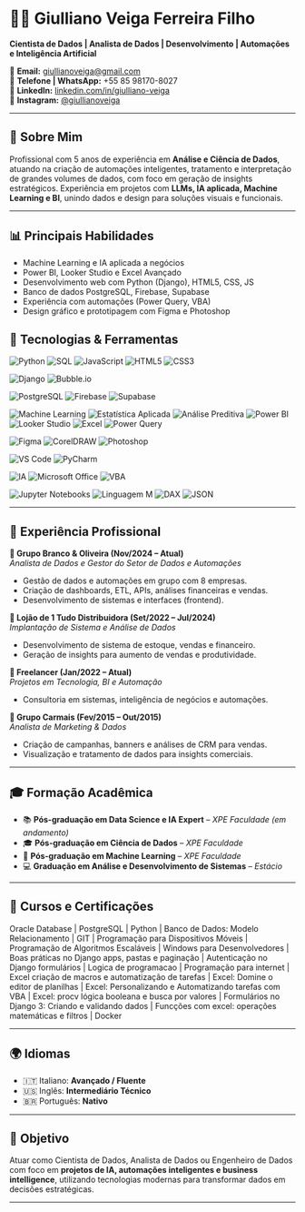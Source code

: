 # 👨‍💻 Giulliano Veiga Ferreira Filho

**Cientista de Dados | Analista de Dados | Desenvolvimento | Automações e Inteligência Artificial**

📧 **Email:** giullianoveiga@gmail.com  
📱 **Telefone | WhatsApp:** +55 85 98170-8027  
🔗 **LinkedIn:** [linkedin.com/in/giulliano-veiga](https://www.linkedin.com/in/giulliano-veiga/)  
📸 **Instagram:** [@giullianoveiga](https://www.instagram.com/giullianoveiga/)

---

## 🧠 Sobre Mim

Profissional com 5 anos de experiência em **Análise e Ciência de Dados**, atuando na criação de automações inteligentes, tratamento e interpretação de grandes volumes de dados, com foco em geração de insights estratégicos. Experiência em projetos com **LLMs, IA aplicada, Machine Learning e BI**, unindo dados e design para soluções visuais e funcionais.

---

## 📊 Principais Habilidades
- Machine Learning e IA aplicada a negócios
- Power BI, Looker Studio e Excel Avançado
- Desenvolvimento web com Python (Django), HTML5, CSS, JS
- Banco de dados PostgreSQL, Firebase, Supabase
- Experiência com automações (Power Query, VBA)
- Design gráfico e prototipagem com Figma e Photoshop

## 🚀 Tecnologias & Ferramentas
<!-- Linguagens -->
![Python](https://img.shields.io/badge/Python-3776AB?style=for-the-badge&logo=python&logoColor=white)
![SQL](https://img.shields.io/badge/SQL-4479A1?style=for-the-badge&logo=postgresql&logoColor=white)
![JavaScript](https://img.shields.io/badge/JavaScript-F7DF1E?style=for-the-badge&logo=javascript&logoColor=black)
![HTML5](https://img.shields.io/badge/HTML5-E34F26?style=for-the-badge&logo=html5&logoColor=white)
![CSS3](https://img.shields.io/badge/CSS3-1572B6?style=for-the-badge&logo=css3&logoColor=white)
<!-- Frameworks / Bibliotecas -->
![Django](https://img.shields.io/badge/Django-092E20?style=for-the-badge&logo=django&logoColor=white)
![Bubble.io](https://img.shields.io/badge/Bubble.io-1A73E8?style=for-the-badge&logo=bubble&logoColor=white)

<!-- Banco de Dados -->
![PostgreSQL](https://img.shields.io/badge/PostgreSQL-336791?style=for-the-badge&logo=postgresql&logoColor=white)
![Firebase](https://img.shields.io/badge/Firebase-FFCA28?style=for-the-badge&logo=firebase&logoColor=black)
![Supabase](https://img.shields.io/badge/Supabase-3ECF8E?style=for-the-badge&logo=supabase&logoColor=white)

<!-- Ferramentas de Análise e BI -->
![Machine Learning](https://img.shields.io/badge/Machine%20Learning-009688?style=for-the-badge)
![Estatística Aplicada](https://img.shields.io/badge/Estatística%20Aplicada-795548?style=for-the-badge)
![Análise Preditiva](https://img.shields.io/badge/Análise%20Preditiva-4CAF50?style=for-the-badge)
![Power BI](https://img.shields.io/badge/Power%20BI-F2C811?style=for-the-badge&logo=powerbi&logoColor=black)
![Looker Studio](https://img.shields.io/badge/Looker%20Studio-4285F4?style=for-the-badge&logo=looker&logoColor=white)
![Excel](https://img.shields.io/badge/Excel-217346?style=for-the-badge&logo=microsoft-excel&logoColor=white)
![Power Query](https://img.shields.io/badge/Power%20Query-00C896?style=for-the-badge&logo=microsoft&logoColor=white)

<!-- Design -->
![Figma](https://img.shields.io/badge/Figma-F24E1E?style=for-the-badge&logo=figma&logoColor=white)
![CorelDRAW](https://img.shields.io/badge/CorelDRAW-009541?style=for-the-badge&logo=coreldraw&logoColor=white)
![Photoshop](https://img.shields.io/badge/Photoshop-31A8FF?style=for-the-badge&logo=adobephotoshop&logoColor=white)

<!-- IDEs -->
![VS Code](https://img.shields.io/badge/VSCode-007ACC?style=for-the-badge&logo=visualstudiocode&logoColor=white)
![PyCharm](https://img.shields.io/badge/PyCharm-000000?style=for-the-badge&logo=pycharm&logoColor=white)

<!-- Outros -->
![IA](https://img.shields.io/badge/Inteligência%20Artificial-7E57C2?style=for-the-badge)
![Microsoft Office](https://img.shields.io/badge/Microsoft%20Office-D83B01?style=for-the-badge&logo=microsoft-office&logoColor=white)
![VBA](https://img.shields.io/badge/Excel%20VBA-217346?style=for-the-badge)

<!-- Notebooks e Linguagens de Consulta -->
![Jupyter Notebooks](https://img.shields.io/badge/Jupyter-FA0F00?style=for-the-badge&logo=jupyter&logoColor=white)
![Linguagem M](https://img.shields.io/badge/Linguagem%20M-107C41?style=for-the-badge)
![DAX](https://img.shields.io/badge/DAX-FFB900?style=for-the-badge)
![JSON](https://img.shields.io/badge/JSON-000000?style=for-the-badge&logo=json&logoColor=white)

---

## 🧩 Experiência Profissional

**🔹 Grupo Branco & Oliveira (Nov/2024 – Atual)**  
*Analista de Dados e Gestor do Setor de Dados e Automações*  
- Gestão de dados e automações em grupo com 8 empresas.  
- Criação de dashboards, ETL, APIs, análises financeiras e vendas.  
- Desenvolvimento de sistemas e interfaces (frontend).

**🔹 Lojão de 1 Tudo Distribuidora (Set/2022 – Jul/2024)**  
*Implantação de Sistema e Análise de Dados*  
- Desenvolvimento de sistema de estoque, vendas e financeiro.  
- Geração de insights para aumento de vendas e produtividade.

**🔹 Freelancer (Jan/2022 – Atual)**  
*Projetos em Tecnologia, BI e Automação*  
- Consultoria em sistemas, inteligência de negócios e automações.

**🔹 Grupo Carmais (Fev/2015 – Out/2015)**  
*Analista de Marketing & Dados*  
- Criação de campanhas, banners e análises de CRM para vendas.  
- Visualização e tratamento de dados para insights comerciais.

---

## 🎓 Formação Acadêmica

- 📚 **Pós-graduação em Data Science e IA Expert** – *XPE Faculdade (em andamento)*  
- 🎓 **Pós-graduação em Ciência de Dados** – *XPE Faculdade*  
- 🤖 **Pós-graduação em Machine Learning** – *XPE Faculdade*  
- 💻 **Graduação em Análise e Desenvolvimento de Sistemas** – *Estácio*

---

## 📘 Cursos e Certificações

Oracle Database | PostgreSQL | Python | Banco de Dados: Modelo Relacionamento | GIT | Programação para Dispositivos Móveis | Programação de Algoritmos Escaláveis | Windows para Desenvolvedores | Boas práticas no Django apps, pastas e paginação | Autenticação no Django formulários | Logica de programacao | Programação para internet | Excel criação de macros e automatização de tarefas | Excel: Domine o editor de planilhas | Excel: Personalizando e Automatizando tarefas com VBA | Excel: procv lógica booleana e busca por valores | Formulários no Django 3: Criando e validando dados | Funcções com excel: operações matemáticas e filtros | Docker

---

## 🌍 Idiomas

- 🇮🇹 Italiano: **Avançado / Fluente**  
- 🇺🇸 Inglês: **Intermediário Técnico**  
- 🇧🇷 Português: **Nativo**

---

## 📌 Objetivo

Atuar como Cientista de Dados, Analista de Dados ou Engenheiro de Dados com foco em **projetos de IA, automações inteligentes e business intelligence**, utilizando tecnologias modernas para transformar dados em decisões estratégicas.

---
